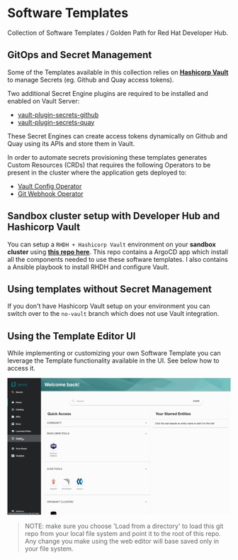 # Software Templates

Collection of Software Templates / Golden Path for Red Hat Developer Hub.

## GitOps and Secret Management

Some of the Templates available in this collection relies on [**Hashicorp Vault**](https://www.vaultproject.io/) to manage Secrets (eg. Github and Quay access tokens). 

Two additional Secret Engine plugins are required to be installed and enabled on Vault Server:

 * [vault-plugin-secrets-github](https://github.com/martinbaillie/vault-plugin-secrets-github)
 * [vault-plugin-secrets-quay](https://github.com/redhat-cop/vault-plugin-secrets-quay/)

These Secret Engines can create access tokens dynamically on Github and Quay using its APIs and store them in Vault.

In order to automate secrets provisioning these templates generates Custom Resources (CRDs) that requires the following Operators to be present in the cluster where the application gets deployed to:

 * [Vault Config Operator](https://github.com/redhat-cop/vault-config-operator)
 * [Git Webhook Operator](https://github.com/redhat-cop/gitwebhook-operator)

## Sandbox cluster setup with Developer Hub and Hashicorp Vault

You can setup a `RHDH + Hashicorp Vault` environment on your **sandbox cluster** using [**this repo here**]( https://github.com/redhat-na-ssa/redhat-developer-hub-gitops-bootstrap.git ). This repo contains a ArgoCD app which install all the components needed to use these software templates. I also contains a Ansible playbook to install RHDH and configure Vault.

## Using templates without Secret Management

If you don't have Hashicorp Vault setup on your environment you can switch over to the `no-vault` branch which does not use Vault integration.

## Using the Template Editor UI

While implementing or customizing your own Software Template you can leverage 
the Template functionality available in the UI. See below how to access it.

![Backstage Template editor](docs/backstage-template-editor.gif "Template Editor")

> NOTE: make sure you choose 'Load from a directory' to load this git repo from your local file system and point it to the root of this repo. Any change you make using the web editor will base saved only in your file system.